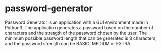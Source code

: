 # password-generator
Password Generator is an application with a GUI environment made in Python3. 
The application generates a password based on the number of characters and the strength of the password chosen by the user. 
The minimum possible password length that can be generated is 8 characters, and the password strength can be BASIC, MEDIUM or EXTRA.
